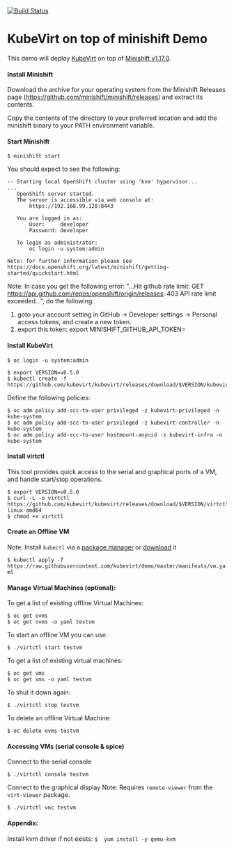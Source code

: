 [![Build Status](https://travis-ci.org/kubevirt/demo.svg?branch=master)](https://travis-ci.org/kubevirt/demo)

# KubeVirt on top of minishift Demo

This demo will deploy [KubeVirt](https://www.kubevirt.io) on top of [Minishift v1.17.0](https://www.openshift.org/minishift/).

#### Install Minishift

Download the archive for your operating system from the Minishift Releases page (https://github.com/minishift/minishift/releases) and extract its contents.

Copy the contents of the directory to your preferred location and add the minishift binary to your PATH environment variable.


#### Start Minishift
```
$ minishift start
```

You should expect to see the following:

```
-- Starting local OpenShift cluster using 'kvm' hypervisor...
...
   OpenShift server started.
   The server is accessible via web console at:
       https://192.168.99.128:8443

   You are logged in as:
       User:     developer
       Password: developer

   To login as administrator:
       oc login -u system:admin

Note: for further information please see https://docs.openshift.org/latest/minishift/getting-started/quickstart.html
```

Note: In case you get the following error: "...Hit github rate limit: GET https://api.github.com/repos/openshift/origin/releases: 403 API rate limit exceeded...", do the following:
1) goto your account setting in GitHub -> Developer settings -> Personal access tokens, and create a new token.
2) export this token: export MINISHIFT_GITHUB_API_TOKEN=<the token id you generated>

#### Install KubeVirt

```
$ oc login -u system:admin

$ export VERSION=v0.5.0
$ kubectl create -f https://github.com/kubevirt/kubevirt/releases/download/$VERSION/kubevirt.yaml
```

Define the following policies:

```
$ oc adm policy add-scc-to-user privileged -z kubevirt-privileged -n kube-system
$ oc adm policy add-scc-to-user privileged -z kubevirt-controller -n kube-system
$ oc adm policy add-scc-to-user hostmount-anyuid -z kubevirt-infra -n kube-system
```


#### Install virtctl
This tool provides quick access to the serial and graphical ports of a VM, and handle start/stop operations.

```
$ export VERSION=v0.5.0
$ curl -L -o virtctl https://github.com/kubevirt/kubevirt/releases/download/$VERSION/virtctl-$VERSION-linux-amd64
$ chmod +x virtctl
```


#### Create an Offline  VM
Note: Install `kubectl` via a [package manager](https://kubernetes.io/docs/tasks/tools/install-kubectl/#install-kubectl-binary-via-native-package-management) or [download](https://kubernetes.io/docs/tasks/tools/install-kubectl/#install-kubectl-binary-via-curl) it

```$ kubectl apply -f https://raw.githubusercontent.com/kubevirt/demo/master/manifests/vm.yaml```


#### Manage Virtual Machines (optional):

To get a list of existing offline Virtual Machines:
```
$ oc get ovms
$ oc get ovms -o yaml testvm
```

To start an offline VM you can use:
```
$ ./virtctl start testvm
```

To get a list of existing virtual machines:
```
$ oc get vms
$ oc get vms -o yaml testvm
```

To shut it down again:
```
$ ./virtctl stop testvm
```

To delete an offline Virtual Machine:
```
$ oc delete ovms testvm
```

#### Accessing VMs (serial console & spice)

Connect to the serial console

```
$ ./virtctl console testvm
```

Connect to the graphical display
Note: Requires `remote-viewer` from the `virt-viewer` package.
```
$ ./virtctl vnc testvm
```


#### Appendix:

Install kvm driver if not exists:
```$  yum install -y qemu-kvm```
 
